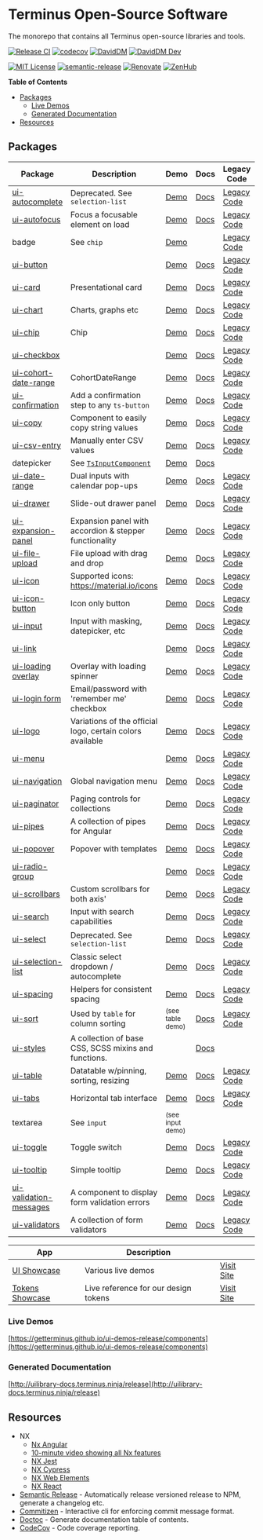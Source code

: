 # Terminus Open-Source Software

The monorepo that contains all Terminus open-source libraries and tools.

[![Release CI][github-badge-release]][github-ci-link] [![codecov][codecov-badge]][codecov-project]
[![DavidDM][david-badge]][david-link] [![DavidDM Dev][david-dev-badge]][david-link]

[![MIT License][license-badge]][license-url] [![semantic-release][semantic-release-badge]][semantic-release]
[![Renovate][renovate-badge]][renovate-link] [![ZenHub][zenhub-image]][zenhub-url]

<!-- START doctoc generated TOC please keep comment here to allow auto update -->
<!-- DON'T EDIT THIS SECTION, INSTEAD RE-RUN doctoc TO UPDATE -->
**Table of Contents**

- [Packages](#packages)
  - [Live Demos](#live-demos)
  - [Generated Documentation](#generated-documentation)
- [Resources](#resources)

<!-- END doctoc generated TOC please keep comment here to allow auto update -->

## Packages

|                      Package                      |                        Description                        |               Demo               |               Docs               |                  Legacy Code                  |                 Coverage                 |                            Version                            |
|---------------------------------------------------|-----------------------------------------------------------|----------------------------------|----------------------------------|-----------------------------------------------|------------------------------------------|---------------------------------------------------------------|
| [ui-autocomplete][src-autocomplete]               | Deprecated. See `selection-list`                          | [Demo][demo-autocomplete]        | [Docs][docs-autocomplete]        | [Legacy Code][legacy-src-autocomplete]        | ![codecov][cov-badge-autocomplete]       | ![Autocomplete latest][badge-latest-autocomplete]             |
| [ui-autofocus][src-autofocus]                     | Focus a focusable element on load                         | [Demo][demo-autofocus]           | [Docs][docs-autofocus]           | [Legacy Code][legacy-src-autofocus]           | ![codecov][cov-badge-autofocus]          | ![autofocus latest][badge-latest-autofocus]                   |
| badge                                             | See `chip`                                                | [Demo][demo-chip]                |                                  | [Legacy Code][legacy-src-chip]                |                                          |                                                               |
| [ui-button][src-button]                           |                                                           | [Demo][demo-button]              | [Docs][docs-button]              | [Legacy Code][legacy-src-button]              | ![codecov][cov-badge-button]             | ![button latest][badge-latest-button]                         |
| [ui-card][src-card]                               | Presentational card                                       | [Demo][demo-card]                | [Docs][docs-card]                | [Legacy Code][legacy-src-card]                | ![codecov][cov-badge-card]               | ![card latest][badge-latest-card]                             |
| [ui-chart][src-chart]                             | Charts, graphs etc                                        | [Demo][demo-chart]               | [Docs][docs-chart]               | [Legacy Code][legacy-src-chart]               | ![codecov][cov-badge-chart]              | ![chart latest][badge-latest-chart]                           |
| [ui-chip][src-chip]                               | Chip                                                      | [Demo][demo-chip]                | [Docs][docs-chip]                | [Legacy Code][legacy-src-chip]                | ![codecov][cov-badge-chip]               | ![chip latest][badge-latest-chip]                             |
| [ui-checkbox][src-checkbox]                       |                                                           | [Demo][demo-checkbox]            | [Docs][docs-checkbox]            | [Legacy Code][legacy-src-checkbox]            | ![codecov][cov-badge-checkbox]           | ![checkbox latest][badge-latest-checkbox]                     |
| [ui-cohort-date-range][src-cohort-date-range]     | CohortDateRange                                           | [Demo][demo-cohort-date-range]   | [Docs][docs-cohort-date-range]   | [Legacy Code][legacy-src-cohort-date-range]   | ![codecov][cov-badge-cohortDateRange]    | ![cohortDateRange latest][badge-latest-cohortDateRange]       |
| [ui-confirmation][src-confirmation]               | Add a confirmation step to any `ts-button`                | [Demo][demo-confirmation]        | [Docs][docs-confirmation]        | [Legacy Code][legacy-src-confirmation]        | ![codecov][cov-badge-confirmation]       | ![confirmation latest][badge-latest-confirmation]             |
| [ui-copy][src-copy]                               | Component to easily copy string values                    | [Demo][demo-copy]                | [Docs][docs-copy]                | [Legacy Code][legacy-src-copy]                | ![codecov][cov-badge-copy]               | ![copy latest][badge-latest-copy]                             |
| [ui-csv-entry][src-csv-entry]                     | Manually enter CSV values                                 | [Demo][demo-csv-entry]           | [Docs][docs-csv-entry]           | [Legacy Code][legacy-src-csv-entry]           | ![codecov][cov-badge-csvEntry]           | ![csvEntry latest][badge-latest-csvEntry]                     |
| datepicker                                        | See [`TsInputComponent`][src-input]                       | [Demo][demo-input]               | [Docs][docs-input]               |                                               |                                          |                                                               |
| [ui-date-range][src-date-range]                   | Dual inputs with calendar pop-ups                         | [Demo][demo-date-range]          | [Docs][docs-date-range]          | [Legacy Code][legacy-src-date-range]          | ![codecov][cov-badge-dateRange]          | ![dateRange latest][badge-latest-dateRange]                   |
| [ui-drawer][src-drawer]                           | Slide-out drawer panel                                    | [Demo][demo-drawer]              | [Docs][docs-drawer]              | [Legacy Code][legacy-src-drawer]              | ![codecov][cov-badge-drawer]             | ![drawer latest][badge-latest-drawer]                         |
| [ui-expansion-panel][src-expansion-panel]         | Expansion panel with accordion & stepper functionality    | [Demo][demo-expansion-panel]     | [Docs][docs-expansion-panel]     | [Legacy Code][legacy-src-expansion-panel]     | ![codecov][cov-badge-expansionPanel]     | ![expansionPanel latest][badge-latest-expansionPanel]         |
| [ui-file-upload][src-file-upload]                 | File upload with drag and drop                            | [Demo][demo-file-upload]         | [Docs][docs-file-upload]         | [Legacy Code][legacy-src-file-upload]         | ![codecov][cov-badge-fileUpload]         | ![fileUpload latest][badge-latest-fileUpload]                 |
| [ui-icon][src-icon]                               | Supported icons: https://material.io/icons                | [Demo][demo-icon]                | [Docs][docs-icon]                | [Legacy Code][legacy-src-icon]                | ![codecov][cov-badge-icon]               | ![icon latest][badge-latest-icon]                             |
| [ui-icon-button][src-icon-button]                 | Icon only button                                          | [Demo][demo-icon-button]         | [Docs][docs-icon-button]         | [Legacy Code][legacy-src-icon-button]         | ![codecov][cov-badge-iconButton]         | ![iconButton latest][badge-latest-iconButton]                 |
| [ui-input][src-input]                             | Input with masking, datepicker, etc                       | [Demo][demo-input]               | [Docs][docs-input]               | [Legacy Code][legacy-src-input]               | ![codecov][cov-badge-input]              | ![input latest][badge-latest-input]                           |
| [ui-link][src-link]                               |                                                           | [Demo][demo-link]                | [Docs][docs-link]                | [Legacy Code][legacy-src-link]                | ![codecov][cov-badge-link]               | ![link latest][badge-latest-link]                             |
| [ui-loading overlay][src-loading-overlay]         | Overlay with loading spinner                              | [Demo][demo-loading-overlay]     | [Docs][docs-loading-overlay]     | [Legacy Code][legacy-src-loading-overlay]     | ![codecov][cov-badge-loadingOverlay]     | ![loadingOverlay latest][badge-latest-loadingOverlay]         |
| [ui-login form][src-login-form]                   | Email/password with 'remember me' checkbox                | [Demo][demo-log-in-form]         | [Docs][docs-login-form]          | [Legacy Code][legacy-src-login-form]          | ![codecov][cov-badge-loginForm]          | ![loginForm latest][badge-latest-loginForm]                   |
| [ui-logo][src-logo]                               | Variations of the official logo, certain colors available | [Demo][demo-logo]                | [Docs][docs-logo]                | [Legacy Code][legacy-src-logo]                | ![codecov][cov-badge-logo]               | ![logo latest][badge-latest-logo]                             |
| [ui-menu][src-menu]                               |                                                           | [Demo][demo-menu]                | [Docs][docs-menu]                | [Legacy Code][legacy-src-menu]                | ![codecov][cov-badge-menu]               | ![menu latest][badge-latest-menu]                             |
| [ui-navigation][src-navigation]                   | Global navigation menu                                    | [Demo][demo-navigation]          | [Docs][docs-navigation]          | [Legacy Code][legacy-src-navigation]          | ![codecov][cov-badge-navigation]         | ![navigation latest][badge-latest-navigation]                 |
| [ui-paginator][src-paginator]                     | Paging controls for collections                           | [Demo][demo-paginator]           | [Docs][docs-paginator]           | [Legacy Code][legacy-src-paginator]           | ![codecov][cov-badge-paginator]          | ![paginator latest][badge-latest-paginator]                   |
| [ui-pipes][src-pipes]                             | A collection of pipes for Angular                         | [Demo][demo-pipes]               | [Docs][docs-pipes]               | [Legacy Code][legacy-src-pipes]               | ![codecov][cov-badge-pipes]              | ![pipes latest][badge-latest-pipes]                           |
| [ui-popover][src-popover]                         | Popover with templates                                    | [Demo][demo-popover]             | [Docs][docs-popover]             | [Legacy Code][legacy-src-popover]             | ![codecov][cov-badge-popover]            | ![popover latest][badge-latest-popover]                       |
| [ui-radio-group][src-radio-group]                 |                                                           | [Demo][demo-radio-group]         | [Docs][docs-radio-group]         | [Legacy Code][legacy-src-radio-group]         | ![codecov][cov-badge-radioGroup]         | ![radioGroup latest][badge-latest-radioGroup]                 |
| [ui-scrollbars][src-scrollbars]                   | Custom scrollbars for both axis'                          | [Demo][demo-scrollbars]          | [Docs][docs-scrollbars]          | [Legacy Code][legacy-src-scrollbars]          | ![codecov][cov-badge-scrollbars]         | ![scrollbars latest][badge-latest-scrollbars]                 |
| [ui-search][src-search]                           | Input with search capabilities                            | [Demo][demo-search]              | [Docs][docs-search]              | [Legacy Code][legacy-src-search]              | ![codecov][cov-badge-search]             | ![search latest][badge-latest-search]                         |
| [ui-select][src-select]                           | Deprecated. See `selection-list`                          | [Demo][demo-select]              | [Docs][docs-select]              | [Legacy Code][legacy-src-select]              | ![codecov][cov-badge-select]             | ![select latest][badge-latest-select]                         |
| [ui-selection-list][src-selection-list]           | Classic select dropdown / autocomplete                    | [Demo][demo-selection-list]      | [Docs][docs-selection-list]      | [Legacy Code][legacy-src-selection-list]      | ![codecov][cov-badge-selectionList]      | ![selectionList latest][badge-latest-selectionList]           |
| [ui-spacing][src-spacing]                         | Helpers for consistent spacing                            | [Demo][demo-spacing]             | [Docs][docs-spacing]             | [Legacy Code][legacy-src-spacing]             | ![codecov][cov-badge-spacing]            | ![spacing latest][badge-latest-spacing]                       |
| [ui-sort][src-sort]                               | Used by `table` for column sorting                        | <small>(see table demo)</small>  | [Docs][docs-sort]                | [Legacy Code][legacy-src-sort]                | ![codecov][cov-badge-sort]               | ![sort latest][badge-latest-sort]                             |
| [ui-styles][src-styles]                           | A collection of base CSS, SCSS mixins and functions.      |                                  | [Docs][docs-styles]              |                                               |                                          | ![styles latest][badge-latest-styles]                         |
| [ui-table][src-table]                             | Datatable w/pinning, sorting, resizing                    | [Demo][demo-table]               | [Docs][docs-table]               | [Legacy Code][legacy-src-table]               | ![codecov][cov-badge-table]              | ![table latest][badge-latest-table]                           |
| [ui-tabs][src-tabs]                               | Horizontal tab interface                                  | [Demo][demo-tabs]                | [Docs][docs-tabs]                | [Legacy Code][legacy-src-tabs]                | ![codecov][cov-badge-tabs]               | ![tabs latest][badge-latest-tabs]                             |
| textarea                                          | See `input`                                               | <small>(see input demo)</small>  |                                  |                                               |                                          |                                                               |
| [ui-toggle][src-toggle]                           | Toggle switch                                             | [Demo][demo-toggle]              | [Docs][docs-toggle]              | [Legacy Code][legacy-src-toggle]              | ![codecov][cov-badge-toggle]             | ![toggle latest][badge-latest-toggle]                         |
| [ui-tooltip][src-tooltip]                         | Simple tooltip                                            | [Demo][demo-tooltip]             | [Docs][docs-tooltip]             | [Legacy Code][legacy-src-tooltip]             | ![codecov][cov-badge-tooltip]            | ![tooltip latest][badge-latest-tooltip]                       |
| [ui-validation-messages][src-validation-messages] | A component to display form validation errors             | [Demo][demo-validation-messages] | [Docs][docs-validation-messages] | [Legacy Code][legacy-src-validation-messages] | ![codecov][cov-badge-validationMessages] | ![validationMessages latest][badge-latest-validationMessages] |
| [ui-validators][src-validators]                   | A collection of form validators                           | [Demo][demo-validators]          | [Docs][docs-validators]          | [Legacy Code][legacy-src-validators]          | ![codecov][cov-badge-validators]         | ![validators latest][badge-latest-validators]                 |

|                  App                   |             Description              |                                   |
|----------------------------------------|--------------------------------------|-----------------------------------|
| [UI Showcase][src-showcase-ui]         | Various live demos                   | [Visit Site][url-showcase-ui]     |
| [Tokens Showcase][src-showcase-tokens] | Live reference for our design tokens | [Visit Site][url-showcase-tokens] |

### Live Demos

[https://getterminus.github.io/ui-demos-release/components](https://getterminus.github.io/ui-demos-release/components)

### Generated Documentation

[http://uilibrary-docs.terminus.ninja/release](http://uilibrary-docs.terminus.ninja/release)

## Resources

- NX
    - [Nx Angular][nx-angular]
    - [10-minute video showing all Nx features][nx-video]
    - [NX Jest][nx-jest]
    - [NX Cypress][nx-cypress]
    - [NX Web Elements][nx-web-elements]
    - [NX React][nx-react]
- [Semantic Release][semantic-release] - Automatically release versioned release to NPM, generate a changelog etc.
- [Commitizen][commitizen] - Interactive cli for enforcing commit message format.
- [Doctoc][doctoc] - Generate documentation table of contents.
- [CodeCov][codecov] - Code coverage reporting.


<!-- Links -->
[codecov]:                https://codecov.io
[commitizen]:             https://github.com/commitizen
[doctoc]:                 https://github.com/thlorenz/doctoc
[semantic-release]:       https://github.com/semantic-release/semantic-release
[semantic-release-badge]: https://img.shields.io/badge/%20%20%F0%9F%93%A6%F0%9F%9A%80-semantic--release-e10079.svg
[nx-angular]:             https://nx.dev/angular
[nx-video]:               https://nx.dev/angular/getting-started/what-is-nx
[nx-jest]:                https://nx.dev/angular/plugins/jest/overview
[nx-cypress]:             https://nx.dev/angular/plugins/cypress/overview
[nx-web-elements]:        https://nx.dev/angular/plugins/web/overview
[nx-react]:               https://nx.dev/angular/plugins/react/overview
[codecov-project]:        https://codecov.io/gh/GetTerminus/terminus-oss
[codecov-badge]:          https://codecov.io/gh/GetTerminus/terminus-oss/branch/release/graph/badge.svg
[renovate-badge]:         https://img.shields.io/badge/renovate-enabled-brightgreen.svg
[renovate-link]:          https://renovatebot.com
[david-dev-badge]:        https://david-dm.org/GetTerminus/terminus-oss/dev-status.svg
[david-badge]:            https://david-dm.org/GetTerminus/terminus-oss.svg
[david-link]:             https://david-dm.org/GetTerminus/terminus-oss?view=list
[license-url]:            https://github.com/GetTerminus/terminus-ui/blob/release/LICENSE
[license-badge]:          http://img.shields.io/badge/license-MIT-blue.svg
[zenhub-image]:           https://dxssrr2j0sq4w.cloudfront.net/3.2.0/img/external/zenhub-badge.png
[zenhub-url]:             https://github.com/GetTerminus/terminus-oss#zenhub
[github-badge-release]:   https://github.com/GetTerminus/terminus-oss/workflows/Release%20CI/badge.svg
[github-ci-link]:         https://github.com/GetTerminus/terminus-oss/actions?query=workflow%3A%22Release+CI%22
[url-showcase-ui]:        https://getterminus.github.io/ui-demos-release/components
[url-showcase-tokens]:    https://getterminus.github.io/design-tokens/color

<!-- Source Directories -->
[src-autocomplete]:        https://github.com/GetTerminus/terminus-oss/blob/release/libs/ui/autocomplete/
[src-autofocus]:           https://github.com/GetTerminus/terminus-oss/blob/release/libs/ui/autofocus/
[src-button]:              https://github.com/GetTerminus/terminus-oss/blob/release/libs/ui/button/
[src-card]:                https://github.com/GetTerminus/terminus-oss/blob/release/libs/ui/card/
[src-chart]:               https://github.com/GetTerminus/terminus-oss/blob/release/libs/ui/chart/
[src-checkbox]:            https://github.com/GetTerminus/terminus-oss/blob/release/libs/ui/checkbox/
[src-chip]:                https://github.com/GetTerminus/terminus-oss/blob/release/libs/ui/chip/
[src-cohort-date-range]:   https://github.com/GetTerminus/terminus-oss/blob/release/libs/ui/cohort-date-range/
[src-confirmation]:        https://github.com/GetTerminus/terminus-oss/blob/release/libs/ui/confirmation/
[src-copy]:                https://github.com/GetTerminus/terminus-oss/blob/release/libs/ui/copy/
[src-csv-entry]:           https://github.com/GetTerminus/terminus-oss/blob/release/libs/ui/csv-entry/
[src-date-range]:          https://github.com/GetTerminus/terminus-oss/blob/release/libs/ui/date-range/
[src-drawer]:              https://github.com/GetTerminus/terminus-oss/blob/release/libs/ui/drawer/
[src-expansion-panel]:     https://github.com/GetTerminus/terminus-oss/blob/release/libs/ui/expansion-panel/
[src-file-upload]:         https://github.com/GetTerminus/terminus-oss/blob/release/libs/ui/file-upload/
[src-icon-button]:         https://github.com/GetTerminus/terminus-oss/blob/release/libs/ui/icon-button/
[src-icon]:                https://github.com/GetTerminus/terminus-oss/blob/release/libs/ui/icon/
[src-input]:               https://github.com/GetTerminus/terminus-oss/blob/release/libs/ui/input/
[src-link]:                https://github.com/GetTerminus/terminus-oss/blob/release/libs/ui/link/
[src-loading-overlay]:     https://github.com/GetTerminus/terminus-oss/blob/release/libs/ui/loading-overlay/
[src-login-form]:          https://github.com/GetTerminus/terminus-oss/blob/release/libs/ui/login-form/
[src-logo]:                https://github.com/GetTerminus/terminus-oss/blob/release/libs/ui/logo/
[src-menu]:                https://github.com/GetTerminus/terminus-oss/blob/release/libs/ui/menu/
[src-navigation]:          https://github.com/GetTerminus/terminus-oss/blob/release/libs/ui/navigation/
[src-paginator]:           https://github.com/GetTerminus/terminus-oss/blob/release/libs/ui/paginator/
[src-pipes]:               https://github.com/GetTerminus/terminus-oss/blob/release/libs/ui/pipes/
[src-popover]:             https://github.com/Getterminus/terminus-oss/blob/release/libs/ui/popover/
[src-radio-group]:         https://github.com/GetTerminus/terminus-oss/blob/release/libs/ui/radio-group/
[src-scrollbars]:          https://github.com/GetTerminus/terminus-oss/blob/release/libs/ui/scrollbars/
[src-search]:              https://github.com/GetTerminus/terminus-oss/blob/release/libs/ui/search/
[src-select]:              https://github.com/GetTerminus/terminus-oss/blob/release/libs/ui/select/
[src-selection-list]:      https://github.com/GetTerminus/terminus-oss/blob/release/libs/ui/selection-list/
[src-sort]:                https://github.com/GetTerminus/terminus-oss/blob/release/libs/ui/sort/
[src-spacing]:             https://github.com/GetTerminus/terminus-oss/blob/release/libs/ui/spacing/
[src-styles]:              https://github.com/GetTerminus/terminus-oss/blob/release/libs/ui/styles/
[src-table]:               https://github.com/GetTerminus/terminus-oss/blob/release/libs/ui/table/
[src-tabs]:                https://github.com/GetTerminus/terminus-oss/blob/release/libs/ui/tabs/
[src-toggle]:              https://github.com/GetTerminus/terminus-oss/blob/release/libs/ui/toggle/
[src-tooltip]:             https://github.com/GetTerminus/terminus-oss/blob/release/libs/ui/tooltip/
[src-validation-messages]: https://github.com/GetTerminus/terminus-oss/blob/release/libs/ui/validation-messages/
[src-validators]:          https://github.com/GetTerminus/terminus-oss/blob/release/libs/ui/validators/
[src-showcase-ui]:         https://github.com/GetTerminus/terminus-oss/blob/release/apps/showcase-ui/
[src-showcase-tokens]:     https://github.com/GetTerminus/terminus-oss/blob/release/apps/showcase-tokens/

<!-- Legacy source code -->
[legacy-src-autocomplete]:        https://github.com/GetTerminus/terminus-ui/blob/release/projects/library/autocomplete/
[legacy-src-autofocus]:           https://github.com/GetTerminus/terminus-ui/blob/release/projects/library/autofocus/
[legacy-src-button]:              https://github.com/GetTerminus/terminus-ui/blob/release/projects/library/button/
[legacy-src-card]:                https://github.com/GetTerminus/terminus-ui/blob/release/projects/library/card/
[legacy-src-chart]:               https://github.com/GetTerminus/terminus-ui/blob/release/projects/library/chart/
[legacy-src-checkbox]:            https://github.com/GetTerminus/terminus-ui/blob/release/projects/library/checkbox/
[legacy-src-chip]:                https://github.com/GetTerminus/terminus-ui/blob/release/projects/library/chip/
[legacy-src-cohort-date-range]:   https://github.com/GetTerminus/terminus-ui/blob/release/projects/library/cohort-date-range/
[legacy-src-confirmation]:        https://github.com/GetTerminus/terminus-ui/blob/release/projects/library/confirmation/
[legacy-src-copy]:                https://github.com/GetTerminus/terminus-ui/blob/release/projects/library/copy/
[legacy-src-csv-entry]:           https://github.com/GetTerminus/terminus-ui/blob/release/projects/library/csv-entry/
[legacy-src-date-range]:          https://github.com/GetTerminus/terminus-ui/blob/release/projects/library/date-range/
[legacy-src-drawer]:              https://github.com/GetTerminus/terminus-ui/blob/release/projects/library/drawer/
[legacy-src-expansion-panel]:     https://github.com/GetTerminus/terminus-ui/blob/release/projects/library/expansion-panel/
[legacy-src-file-upload]:         https://github.com/GetTerminus/terminus-ui/blob/release/projects/library/file-upload/
[legacy-src-icon-button]:         https://github.com/GetTerminus/terminus-ui/blob/release/projects/library/icon-button/
[legacy-src-icon]:                https://github.com/GetTerminus/terminus-ui/blob/release/projects/library/icon/
[legacy-src-input]:               https://github.com/GetTerminus/terminus-ui/blob/release/projects/library/input/
[legacy-src-link]:                https://github.com/GetTerminus/terminus-ui/blob/release/projects/library/link/
[legacy-src-loading-overlay]:     https://github.com/GetTerminus/terminus-ui/blob/release/projects/library/loading-overlay/
[legacy-src-login-form]:          https://github.com/GetTerminus/terminus-ui/blob/release/projects/library/login-form/
[legacy-src-logo]:                https://github.com/GetTerminus/terminus-ui/blob/release/projects/library/logo/
[legacy-src-menu]:                https://github.com/GetTerminus/terminus-ui/blob/release/projects/library/menu/
[legacy-src-navigation]:          https://github.com/GetTerminus/terminus-ui/blob/release/projects/library/navigation/
[legacy-src-paginator]:           https://github.com/GetTerminus/terminus-ui/blob/release/projects/library/paginator/
[legacy-src-pipes]:               https://github.com/GetTerminus/terminus-ui/blob/release/projects/library/pipes/
[legacy-src-popover]:             https://github.com/Getterminus/terminus-ui/blob/release/projects/library/popover/
[legacy-src-radio-group]:         https://github.com/GetTerminus/terminus-ui/blob/release/projects/library/radio-group/
[legacy-src-scrollbars]:          https://github.com/GetTerminus/terminus-ui/blob/release/projects/library/scrollbars/
[legacy-src-search]:              https://github.com/GetTerminus/terminus-ui/blob/release/projects/library/search/
[legacy-src-select]:              https://github.com/GetTerminus/terminus-ui/blob/release/projects/library/select/
[legacy-src-selection-list]:      https://github.com/GetTerminus/terminus-ui/blob/release/projects/library/selection-list/
[legacy-src-sort]:                https://github.com/GetTerminus/terminus-ui/blob/release/projects/library/sort/
[legacy-src-spacing]:             https://github.com/GetTerminus/terminus-ui/blob/release/projects/library/spacing/
[legacy-src-table]:               https://github.com/GetTerminus/terminus-ui/blob/release/projects/library/table/
[legacy-src-tabs]:                https://github.com/GetTerminus/terminus-ui/blob/release/projects/library/tabs/
[legacy-src-toggle]:              https://github.com/GetTerminus/terminus-ui/blob/release/projects/library/toggle/
[legacy-src-tooltip]:             https://github.com/GetTerminus/terminus-ui/blob/release/projects/library/tooltip/
[legacy-src-validation-messages]: https://github.com/GetTerminus/terminus-ui/blob/release/projects/library/validation-messages/
[legacy-src-validators]:          https://github.com/GetTerminus/terminus-ui/blob/release/projects/library/validators/

<!-- TODO: Verify links are still correct after the move -->
<!-- Demos -->
[demo-autocomplete]:        https://getterminus.github.io/ui-demos-release/components/autocomplete
[demo-autofocus]:           https://getterminus.github.io/ui-demos-release/components/autofocus
[demo-button]:              https://getterminus.github.io/ui-demos-release/components/button
[demo-card]:                https://getterminus.github.io/ui-demos-release/components/card
[demo-chart]:               https://getterminus.github.io/ui-demos-release/components/chart
[demo-chip]:                https://getterminus.github.io/ui-demos-release/components/chip
[demo-checkbox]:            https://getterminus.github.io/ui-demos-release/components/checkbox
[demo-cohort-date-range]:   https://getterminus.github.io/ui-demos-release/components/cohort-date-range
[demo-confirmation]:        https://getterminus.github.io/ui-demos-release/components/confirmation
[demo-copy]:                https://getterminus.github.io/ui-demos-release/components/copy
[demo-csv-entry]:           https://getterminus.github.io/ui-demos-release/components/csv-entry
[demo-date-range]:          https://getterminus.github.io/ui-demos-release/components/date-range
[demo-drawer]:              https://getterminus.github.io/ui-demos-release/components/drawer
[demo-expansion-panel]:     https://getterminus.github.io/ui-demos-release/components/expansion-panel
[demo-file-upload]:         https://getterminus.github.io/ui-demos-release/components/file-upload
[demo-icon-button]:         https://getterminus.github.io/ui-demos-release/components/icon-button
[demo-icon]:                https://getterminus.github.io/ui-demos-release/components/icon
[demo-input]:               https://getterminus.github.io/ui-demos-release/components/input
[demo-link]:                https://getterminus.github.io/ui-demos-release/components/link
[demo-loading-overlay]:     https://getterminus.github.io/ui-demos-release/components/loading-overlay
[demo-log-in-form]:         https://getterminus.github.io/ui-demos-release/components/log-in-form
[demo-logo]:                https://getterminus.github.io/ui-demos-release/components/logo
[demo-menu]:                https://getterminus.github.io/ui-demos-release/components/menu
[demo-navigation]:          https://getterminus.github.io/ui-demos-release/components/navigation
[demo-paginator]:           https://getterminus.github.io/ui-demos-release/components/paginator
[demo-pipes]:               https://getterminus.github.io/ui-demos-release/components/pipes
[demo-popover]:             https://getterminus.github.io/ui-demos-release/components/popover
[demo-radio-group]:         https://getterminus.github.io/ui-demos-release/components/radio
[demo-scrollbars]:          https://getterminus.github.io/ui-demos-release/components/scrollbars
[demo-search]:              https://getterminus.github.io/ui-demos-release/components/search
[demo-select]:              https://getterminus.github.io/ui-demos-release/components/select
[demo-selection-list]:      https://getterminus.github.io/ui-demos-release/components/selection-list
[demo-spacing-constant]:    https://getterminus.github.io/ui-demos-release/components/spacing-constant
[demo-spacing]:             https://getterminus.github.io/ui-demos-release/components/spacing
[demo-table]:               https://getterminus.github.io/ui-demos-release/components/table
[demo-tabs]:                https://getterminus.github.io/ui-demos-release/components/tabs
[demo-toggle]:              https://getterminus.github.io/ui-demos-release/components/toggle
[demo-tooltip]:             https://getterminus.github.io/ui-demos-release/components/tooltip
[demo-validation-messages]: https://getterminus.github.io/ui-demos-release/components/validation-messages
[demo-validators]:          https://getterminus.github.io/ui-demos-release/components/validation

<!-- TODO: Verify links are still correct after the move -->
<!-- TS Primary Docs -->
[docs-autocomplete]:        http://uilibrary-docs.terminus.ninja/release/components/TsAutocompleteComponent.html
[docs-autofocus]:           http://uilibrary-docs.terminus.ninja/release/directives/TsAutofocusDirective.html
[docs-button]:              http://uilibrary-docs.terminus.ninja/release/components/TsButtonComponent.html
[docs-card]:                http://uilibrary-docs.terminus.ninja/release/components/TsCardComponent.html
[docs-chart]:               http://uilibrary-docs.terminus.ninja/release/components/TsChartComponent.html
[docs-checkbox]:            http://uilibrary-docs.terminus.ninja/release/components/TsCheckboxComponent.html
[docs-chip]:                http://uilibrary-docs.terminus.ninja/release/components/TsChipCollectionComponent.html
[docs-cohort-date-range]:   http://uilibrary-docs.terminus.ninja/release/components/TsCohortDateRangeComponent.html
[docs-confirmation]:        http://uilibrary-docs.terminus.ninja/release/directives/TsConfirmationDirective.html
[docs-copy]:                http://uilibrary-docs.terminus.ninja/release/components/TsCopyComponent.html
[docs-csv-entry]:           http://uilibrary-docs.terminus.ninja/release/components/TsCSVEntryComponent.html
[docs-date-range]:          http://uilibrary-docs.terminus.ninja/release/components/TsDateRangeComponent.html
[docs-drawer]:              http://uilibrary-docs/terminus.ninja/release/components/TsDrawerComponent.html
[docs-expansion-panel]:     http://uilibrary-docs.terminus.ninja/release/components/TsExpansionPanelComponent.html
[docs-file-upload]:         http://uilibrary-docs.terminus.ninja/release/components/TsFileUploadComponent.html
[docs-icon-button]:         http://uilibrary-docs.terminus.ninja/release/components/TsIconButtonComponent.html
[docs-icon]:                http://uilibrary-docs.terminus.ninja/release/components/TsIconComponent.html
[docs-input]:               http://uilibrary-docs.terminus.ninja/release/components/TsInputComponent.html
[docs-link]:                http://uilibrary-docs.terminus.ninja/release/components/TsLinkComponent.html
[docs-loading-overlay]:     http://uilibrary-docs.terminus.ninja/release/components/TsLoadingOverlayComponent.html
[docs-login-form]:          http://uilibrary-docs.terminus.ninja/release/components/TsLoginFormComponent.html
[docs-logo]:                http://uilibrary-docs.terminus.ninja/release/components/TsLogoComponent.html
[docs-menu]:                http://uilibrary-docs.terminus.ninja/release/components/TsMenuComponent.html
[docs-navigation]:          http://uilibrary-docs.terminus.ninja/release/components/TsNavigationComponent.html
[docs-paginator]:           http://uilibrary-docs.terminus.ninja/release/components/TsPaginatorComponent.html
[docs-pipes]:               http://uilibrary-docs.terminus.ninja/release/modules/TsPipesModule.html
[docs-popover]:             http://uilibrary-docs.terminus.ninja/release/modules/TsPopoverComponent.html
[docs-radio-group]:         http://uilibrary-docs.terminus.ninja/release/components/TsRadioGroupComponent.html
[docs-scrollbars]:          http://uilibrary-docs.terminus.ninja/release/components/TsScrollbarsComponent.html
[docs-search]:              http://uilibrary-docs.terminus.ninja/release/components/TsSearchComponent.html
[docs-select]:              http://uilibrary-docs.terminus.ninja/release/components/TsSelectComponent.html
[docs-selection-list]:      http://uilibrary-docs.terminus.ninja/release/components/TsSelectionListComponent.html
[docs-sort]:                http://uilibrary-docs.terminus.ninja/release/directives/TsSortDirective.html
[docs-spacing]:             http://uilibrary-docs.terminus.ninja/release/directives/TsVerticalSpacingDirective.html
[docs-styles]:              https://github.com/GetTerminus/terminus-oss/tree/release/libs/ui/styles
[docs-table]:               http://uilibrary-docs.terminus.ninja/release/components/TsTableComponent.html
[docs-tabs]:                http://uilibrary-docs.terminus.ninja/release/components/TsTabCollectionComponent.html
[docs-toggle]:              http://uilibrary-docs.terminus.ninja/release/components/TsToggleComponent.html
[docs-tooltip]:             http://uilibrary-docs.terminus.ninja/release/components/TsTooltipComponent.html
[docs-validation-messages]: http://uilibrary-docs.terminus.ninja/release/injectables/TsValidationMessagesComponent.html
[docs-validators]:          http://uilibrary-docs.terminus.ninja/release/injectables/TsValidatorsService.html

<!-- Coverage Badges -->
[cov-badge-autocomplete]:       https://codecov.io/gh/GetTerminus/terminus-oss/branch/release/graph/badge.svg?flag=autocomplete
[cov-badge-autofocus]:          https://codecov.io/gh/GetTerminus/terminus-oss/branch/release/graph/badge.svg?flag=autofocus
[cov-badge-button]:             https://codecov.io/gh/GetTerminus/terminus-oss/branch/release/graph/badge.svg?flag=button
[cov-badge-card]:               https://codecov.io/gh/GetTerminus/terminus-oss/branch/release/graph/badge.svg?flag=card
[cov-badge-chart]:              https://codecov.io/gh/GetTerminus/terminus-oss/branch/release/graph/badge.svg?flag=chart
[cov-badge-checkbox]:           https://codecov.io/gh/GetTerminus/terminus-oss/branch/release/graph/badge.svg?flag=checkbox
[cov-badge-chip]:               https://codecov.io/gh/GetTerminus/terminus-oss/branch/release/graph/badge.svg?flag=chip
[cov-badge-cohortDateRange]:    https://codecov.io/gh/GetTerminus/terminus-oss/branch/release/graph/badge.svg?flag=cohortDateRange
[cov-badge-confirmation]:       https://codecov.io/gh/GetTerminus/terminus-oss/branch/release/graph/badge.svg?flag=confirmation
[cov-badge-copy]:               https://codecov.io/gh/GetTerminus/terminus-oss/branch/release/graph/badge.svg?flag=copy
[cov-badge-csvEntry]:           https://codecov.io/gh/GetTerminus/terminus-oss/branch/release/graph/badge.svg?flag=csvEntry
[cov-badge-dateRange]:          https://codecov.io/gh/GetTerminus/terminus-oss/branch/release/graph/badge.svg?flag=dateRange
[cov-badge-drawer]:             https://codecov.io/gh/GetTerminus/terminus-oss/branch/release/graph/badge.svg?flag=drawer
[cov-badge-expansionPanel]:     https://codecov.io/gh/GetTerminus/terminus-oss/branch/release/graph/badge.svg?flag=expansionPanel
[cov-badge-fileUpload]:         https://codecov.io/gh/GetTerminus/terminus-oss/branch/release/graph/badge.svg?flag=fileUpload
[cov-badge-iconButton]:         https://codecov.io/gh/GetTerminus/terminus-oss/branch/release/graph/badge.svg?flag=iconButton
[cov-badge-icon]:               https://codecov.io/gh/GetTerminus/terminus-oss/branch/release/graph/badge.svg?flag=icon
[cov-badge-input]:              https://codecov.io/gh/GetTerminus/terminus-oss/branch/release/graph/badge.svg?flag=input
[cov-badge-link]:               https://codecov.io/gh/GetTerminus/terminus-oss/branch/release/graph/badge.svg?flag=link
[cov-badge-loadingOverlay]:     https://codecov.io/gh/GetTerminus/terminus-oss/branch/release/graph/badge.svg?flag=loadingOverlay
[cov-badge-loginForm]:          https://codecov.io/gh/GetTerminus/terminus-oss/branch/release/graph/badge.svg?flag=loginForm
[cov-badge-logo]:               https://codecov.io/gh/GetTerminus/terminus-oss/branch/release/graph/badge.svg?flag=logo
[cov-badge-menu]:               https://codecov.io/gh/GetTerminus/terminus-oss/branch/release/graph/badge.svg?flag=menu
[cov-badge-navigation]:         https://codecov.io/gh/GetTerminus/terminus-oss/branch/release/graph/badge.svg?flag=navigation
[cov-badge-paginator]:          https://codecov.io/gh/GetTerminus/terminus-oss/branch/release/graph/badge.svg?flag=paginator
[cov-badge-pipes]:              https://codecov.io/gh/GetTerminus/terminus-oss/branch/release/graph/badge.svg?flag=pipes
[cov-badge-popover]:            https://codecov.io/gh/GetTerminus/terminus-oss/branch/release/graph/badge.svg?flag=popover
[cov-badge-radioGroup]:         https://codecov.io/gh/GetTerminus/terminus-oss/branch/release/graph/badge.svg?flag=radioGroup
[cov-badge-scrollbars]:         https://codecov.io/gh/GetTerminus/terminus-oss/branch/release/graph/badge.svg?flag=scrollbars
[cov-badge-search]:             https://codecov.io/gh/GetTerminus/terminus-oss/branch/release/graph/badge.svg?flag=search
[cov-badge-select]:             https://codecov.io/gh/GetTerminus/terminus-oss/branch/release/graph/badge.svg?flag=select
[cov-badge-selectionList]:      https://codecov.io/gh/GetTerminus/terminus-oss/branch/release/graph/badge.svg?flag=selectionList
[cov-badge-sort]:               https://codecov.io/gh/GetTerminus/terminus-oss/branch/release/graph/badge.svg?flag=sort
[cov-badge-spacing]:            https://codecov.io/gh/GetTerminus/terminus-oss/branch/release/graph/badge.svg?flag=spacing
[cov-badge-table]:              https://codecov.io/gh/GetTerminus/terminus-oss/branch/release/graph/badge.svg?flag=table
[cov-badge-tabs]:               https://codecov.io/gh/GetTerminus/terminus-oss/branch/release/graph/badge.svg?flag=tabs
[cov-badge-toggle]:             https://codecov.io/gh/GetTerminus/terminus-oss/branch/release/graph/badge.svg?flag=toggle
[cov-badge-tooltip]:            https://codecov.io/gh/GetTerminus/terminus-oss/branch/release/graph/badge.svg?flag=tooltip
[cov-badge-validationMessages]: https://codecov.io/gh/GetTerminus/terminus-oss/branch/release/graph/badge.svg?flag=validationMessages
[cov-badge-validators]:         https://codecov.io/gh/GetTerminus/terminus-oss/branch/release/graph/badge.svg?flag=validators

<!-- Version Badges -->
[badge-latest-autocomplete]: https://img.shields.io/npm/v/@terminus/ui-autocomplete/latest?color=%2345aaf2
[badge-latest-autofocus]: https://img.shields.io/npm/v/@terminus/ui-autofocus/latest?color=%2345aaf2
[badge-latest-button]: https://img.shields.io/npm/v/@terminus/ui-button/latest?color=%2345aaf2
[badge-latest-card]: https://img.shields.io/npm/v/@terminus/ui-card/latest?color=%2345aaf2
[badge-latest-chart]: https://img.shields.io/npm/v/@terminus/ui-chart/latest?color=%2345aaf2
[badge-latest-chip]: https://img.shields.io/npm/v/@terminus/ui-chip/latest?color=%2345aaf2
[badge-latest-checkbox]: https://img.shields.io/npm/v/@terminus/ui-checkbox/latest?color=%2345aaf2
[badge-latest-cohortDateRange]: https://img.shields.io/npm/v/@terminus/ui-cohort-date-range/latest?color=%2345aaf2
[badge-latest-confirmation]: https://img.shields.io/npm/v/@terminus/ui-confirmation/latest?color=%2345aaf2
[badge-latest-copy]: https://img.shields.io/npm/v/@terminus/ui-copy/latest?color=%2345aaf2
[badge-latest-csvEntry]: https://img.shields.io/npm/v/@terminus/ui-csv-entry/latest?color=%2345aaf2
[badge-latest-dateRange]: https://img.shields.io/npm/v/@terminus/ui-date-range/latest?color=%2345aaf2
[badge-latest-drawer]: https://img.shields.io/npm/v/@terminus/ui-drawer/latest?color=%2345aaf2
[badge-latest-expansionPanel]: https://img.shields.io/npm/v/@terminus/ui-expansion-panel/latest?color=%2345aaf2
[badge-latest-fileUpload]: https://img.shields.io/npm/v/@terminus/ui-file-upload/latest?color=%2345aaf2
[badge-latest-icon]: https://img.shields.io/npm/v/@terminus/ui-icon/latest?color=%2345aaf2
[badge-latest-iconButton]: https://img.shields.io/npm/v/@terminus/ui-icon-button/latest?color=%2345aaf2
[badge-latest-input]: https://img.shields.io/npm/v/@terminus/ui-input/latest?color=%2345aaf2
[badge-latest-link]: https://img.shields.io/npm/v/@terminus/ui-link/latest?color=%2345aaf2
[badge-latest-loadingOverlay]: https://img.shields.io/npm/v/@terminus/ui-loading-overlay/latest?color=%2345aaf2
[badge-latest-loginForm]: https://img.shields.io/npm/v/@terminus/ui-login-form/latest?color=%2345aaf2
[badge-latest-logo]: https://img.shields.io/npm/v/@terminus/ui-logo/latest?color=%2345aaf2
[badge-latest-menu]: https://img.shields.io/npm/v/@terminus/ui-menu/latest?color=%2345aaf2
[badge-latest-navigation]: https://img.shields.io/npm/v/@terminus/ui-navigation/latest?color=%2345aaf2
[badge-latest-paginator]: https://img.shields.io/npm/v/@terminus/ui-paginator/latest?color=%2345aaf2
[badge-latest-pipes]: https://img.shields.io/npm/v/@terminus/ui-pipes/latest?color=%2345aaf2
[badge-latest-popover]: https://img.shields.io/npm/v/@terminus/ui-popover/latest?color=%2345aaf2
[badge-latest-radioGroup]: https://img.shields.io/npm/v/@terminus/ui-radio-group/latest?color=%2345aaf2
[badge-latest-scrollbars]: https://img.shields.io/npm/v/@terminus/ui-scrollbars/latest?color=%2345aaf2
[badge-latest-search]: https://img.shields.io/npm/v/@terminus/ui-search/latest?color=%2345aaf2
[badge-latest-select]: https://img.shields.io/npm/v/@terminus/ui-select/latest?color=%2345aaf2
[badge-latest-selectionList]: https://img.shields.io/npm/v/@terminus/ui-selection-list/latest?color=%2345aaf2
[badge-latest-spacing]: https://img.shields.io/npm/v/@terminus/ui-spacing/latest?color=%2345aaf2
[badge-latest-sort]: https://img.shields.io/npm/v/@terminus/ui-sort/latest?color=%2345aaf2
[badge-latest-styles]: https://img.shields.io/npm/v/@terminus/ui-styles/latest?color=%2345aaf2
[badge-latest-table]: https://img.shields.io/npm/v/@terminus/ui-table/latest?color=%2345aaf2
[badge-latest-tabs]: https://img.shields.io/npm/v/@terminus/ui-tabs/latest?color=%2345aaf2
[badge-latest-toggle]: https://img.shields.io/npm/v/@terminus/ui-toggle/latest?color=%2345aaf2
[badge-latest-tooltip]: https://img.shields.io/npm/v/@terminus/ui-tooltip/latest?color=%2345aaf2
[badge-latest-validationMessages]: https://img.shields.io/npm/v/@terminus/ui-validation-messages/latest?color=%2345aaf2
[badge-latest-validators]: https://img.shields.io/npm/v/@terminus/ui-validators/latest?color=%2345aaf2

